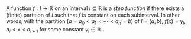 A function $f: I \to \mathbb{R}$ on an interval $I \subseteq \mathbb{R}$ is a *step function* if there exists a (finite) partition of $I$ such that $f$ is constant on each subinterval. In other words, with the partition $(a = a_0 < a_1 < \cdots < a_n = b)$ of $I = (a, b)$, $f(x) = y_i$, $a_i < x < a_{i+1}$ for some constant $y_i \in \mathbb{R}$.
